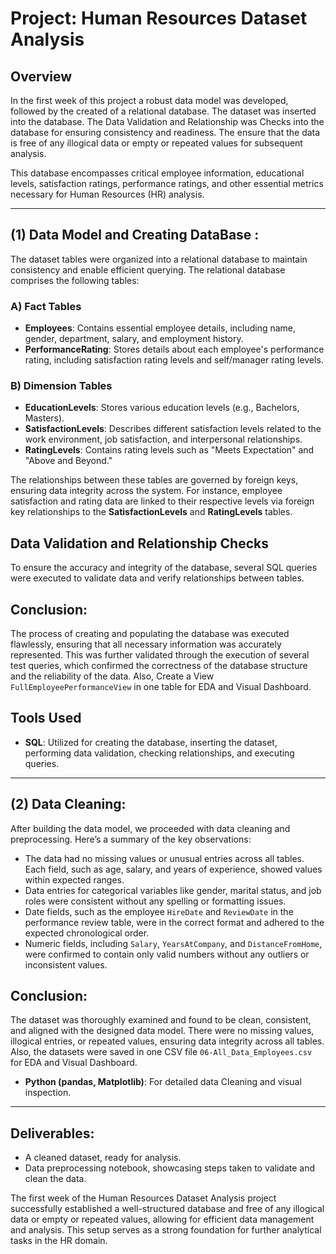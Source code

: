 # Project: Human Resources Dataset Analysis

## Overview
In the first week of this project a robust data model was developed, followed by the created of a relational database. The dataset was inserted into the database. The Data Validation and Relationship was Checks into the database for ensuring consistency and readiness. The ensure that the data is free of any illogical data or empty or repeated values for subsequent analysis. 

This database encompasses critical employee information, educational levels, satisfaction ratings, performance ratings, and other essential metrics necessary for Human Resources (HR) analysis.

_________________________________


## (1) Data Model and Creating DataBase :
The dataset tables were organized into a relational database to maintain consistency and enable efficient querying. The relational database comprises the following tables:

### A) Fact Tables
- **Employees**: Contains essential employee details, including name, gender, department, salary, and employment history.
- **PerformanceRating**: Stores details about each employee's performance rating, including satisfaction rating levels and self/manager rating levels.

### B) Dimension Tables
- **EducationLevels**: Stores various education levels (e.g., Bachelors, Masters).
- **SatisfactionLevels**: Describes different satisfaction levels related to the work environment, job satisfaction, and interpersonal relationships.
- **RatingLevels**: Contains rating levels such as "Meets Expectation" and "Above and Beyond."

The relationships between these tables are governed by foreign keys, ensuring data integrity across the system. For instance, employee satisfaction and rating data are linked to their respective levels via foreign key relationships to the **SatisfactionLevels** and **RatingLevels** tables.

## Data Validation and Relationship Checks
To ensure the accuracy and integrity of the database, several SQL queries were executed to validate data and verify relationships between tables. 

## Conclusion:
The process of creating and populating the database was executed flawlessly, ensuring that all necessary information was accurately represented. 
This was further validated through the execution of several test queries, which confirmed the correctness of the database structure and the reliability of the data.
Also, Create a View `FullEmployeePerformanceView` in one table for EDA and Visual Dashboard.


## Tools Used
- **SQL**: Utilized for creating the database, inserting the dataset, performing data validation, checking relationships, and executing queries.

_______________________________________

## (2) Data Cleaning:
After building the data model, we proceeded with data cleaning and preprocessing. Here’s a summary of the key observations:

- The data had no missing values or unusual entries across all tables. Each field, such as age, salary, and years of experience, showed values within expected ranges.
- Data entries for categorical variables like gender, marital status, and job roles were consistent without any spelling or formatting issues.
- Date fields, such as the employee `HireDate` and `ReviewDate` in the performance review table, were in the correct format and adhered to the expected chronological order.
- Numeric fields, including `Salary`, `YearsAtCompany`, and `DistanceFromHome`, were confirmed to contain only valid numbers without any outliers or inconsistent values.

## Conclusion:
The dataset was thoroughly examined and found to be clean, consistent, and aligned with the designed data model. 
There were no missing values, illogical entries, or repeated values, ensuring data integrity across all tables. 
Also, the datasets were saved in one CSV file `06-All_Data_Employees.csv` for EDA and Visual Dashboard.


- **Python (pandas, Matplotlib)**: For detailed data Cleaning and visual inspection.

_____________________________________

## Deliverables:
- A cleaned dataset, ready for analysis.
- Data preprocessing notebook, showcasing steps taken to validate and clean the data.

The first week of the Human Resources Dataset Analysis project successfully established a well-structured database and free of any illogical data or empty or repeated values, allowing for efficient data management and analysis. This setup serves as a strong foundation for further analytical tasks in the HR domain.